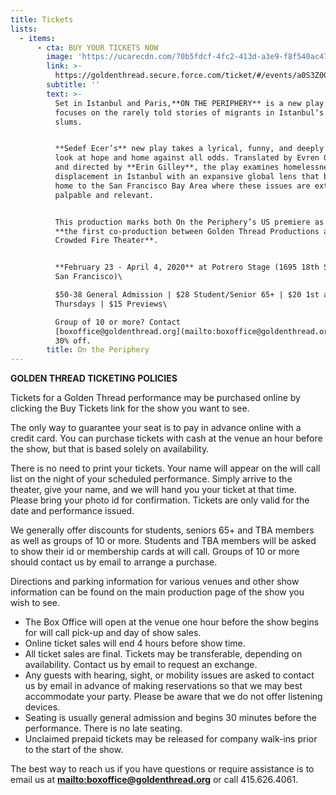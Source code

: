 ```yaml
---
title: Tickets
lists:
  - items:
      - cta: BUY YOUR TICKETS NOW
        image: 'https://ucarecdn.com/70b5fdcf-4fc2-413d-a3e9-f8f540ac47ad/'
        link: >-
          https://goldenthread.secure.force.com/ticket/#/events/a0S3Z000006fbQvUAI
        subtitle: ''
        text: >-
          Set in Istanbul and Paris,**ON THE PERIPHERY** is a new play that
          focuses on the rarely told stories of migrants in Istanbul’s urban
          slums.


          **Sedef Ecer’s** new play takes a lyrical, funny, and deeply human
          look at hope and home against all odds. Translated by Evren Odcikin
          and directed by **Erin Gilley**, the play examines homelessness and
          displacement in Istanbul with an expansive global lens that brings it
          home to the San Francisco Bay Area where these issues are extremely
          palpable and relevant.


          This production marks both On the Periphery’s US premiere as well as
          **the first co-production between Golden Thread Productions and
          Crowded Fire Theater**.


          **February 23 - April 4, 2020** at Potrero Stage (1695 18th Street,
          San Francisco)\

          $50-38 General Admission | $28 Student/Senior 65+ | $20 1st and 2nd
          Thursdays | $15 Previews\

          Group of 10 or more? Contact
          [boxoffice@goldenthread.org](mailto:boxoffice@goldenthread.org) for
          30% off.
        title: On the Periphery
---
```

**GOLDEN THREAD TICKETING POLICIES**

Tickets for a Golden Thread performance may be purchased online by clicking the Buy Tickets link for the show you want to see.

The only way to guarantee your seat is to pay in advance online with a credit card. You can purchase tickets with cash at the venue an hour before the show, but that is based solely on availability.

There is no need to print your tickets. Your name will appear on the will call list on the night of your scheduled performance. Simply arrive to the theater, give your name, and we will hand you your ticket at that time. Please bring your photo id for confirmation. Tickets are only valid for the date and performance issued.

We generally offer discounts for students, seniors 65+ and TBA members as well as groups of 10 or more. Students and TBA members will be asked to show their id or membership cards at will call. Groups of 10 or more should contact us by email to arrange a purchase.

Directions and parking information for various venues and other show information can be found on the main production page of the show you wish to see.

* The Box Office will open at the venue one hour before the show begins for will call pick-up and day of show sales.
* Online ticket sales will end 4 hours before show time.
* All ticket sales are final. Tickets may be transferable, depending on availability. Contact us by email to request an exchange.
* Any guests with hearing, sight, or mobility issues are asked to contact us by email in advance of making reservations so that we may best accommodate your party. Please be aware that we do not offer listening devices.
* Seating is usually general admission and begins 30 minutes before the performance. There is no late seating.
* Unclaimed prepaid tickets may be released for company walk-ins prior to the start of the show.

The best way to reach us if you have questions or require assistance is to email us at **<mailto:boxoffice@goldenthread.org>** or call 415.626.4061.

